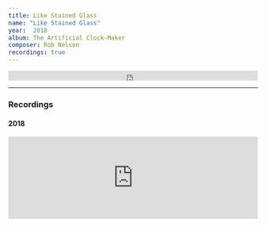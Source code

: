 ```yaml
---
title: Like Stained Glass
name: "Like Stained Glass"
year:  2018
album: The Artificial Clock-Maker
composer: Rob Nelson
recordings: true
---
```


<iframe width="100%" height="20" scrolling="no" frameborder="no" allow="autoplay" src="https://w.soundcloud.com/player/?url=https%3A//api.soundcloud.com/tracks/531371793&color=%23ff5500&inverse=false&auto_play=false&show_user=true"></iframe>

<hr/>

<h3>Recordings</h3>

<h4>2018</h4>

<iframe width="100%" height="166" scrolling="no" frameborder="no" allow="autoplay" src="https://w.soundcloud.com/player/?url=https%3A//api.soundcloud.com/tracks/531371793&color=%23ff5500&auto_play=false&hide_related=false&show_comments=true&show_user=true&show_reposts=false&show_teaser=true"></iframe>
